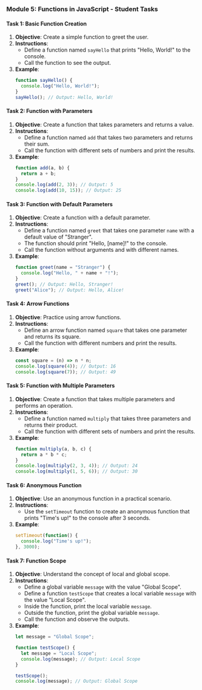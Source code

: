 ### Module 5: Functions in JavaScript - Student Tasks

#### Task 1: Basic Function Creation
1. **Objective**: Create a simple function to greet the user.
2. **Instructions**:
    - Define a function named `sayHello` that prints "Hello, World!" to the console.
    - Call the function to see the output.
3. **Example**:
    ```javascript
    function sayHello() {
      console.log("Hello, World!");
    }
    sayHello(); // Output: Hello, World!
    ```

#### Task 2: Function with Parameters
1. **Objective**: Create a function that takes parameters and returns a value.
2. **Instructions**:
    - Define a function named `add` that takes two parameters and returns their sum.
    - Call the function with different sets of numbers and print the results.
3. **Example**:
    ```javascript
    function add(a, b) {
      return a + b;
    }
    console.log(add(2, 3)); // Output: 5
    console.log(add(10, 15)); // Output: 25
    ```

#### Task 3: Function with Default Parameters
1. **Objective**: Create a function with a default parameter.
2. **Instructions**:
    - Define a function named `greet` that takes one parameter `name` with a default value of "Stranger".
    - The function should print "Hello, [name]!" to the console.
    - Call the function without arguments and with different names.
3. **Example**:
    ```javascript
    function greet(name = "Stranger") {
      console.log("Hello, " + name + "!");
    }
    greet(); // Output: Hello, Stranger!
    greet("Alice"); // Output: Hello, Alice!
    ```

#### Task 4: Arrow Functions
1. **Objective**: Practice using arrow functions.
2. **Instructions**:
    - Define an arrow function named `square` that takes one parameter and returns its square.
    - Call the function with different numbers and print the results.
3. **Example**:
    ```javascript
    const square = (n) => n * n;
    console.log(square(4)); // Output: 16
    console.log(square(7)); // Output: 49
    ```

#### Task 5: Function with Multiple Parameters
1. **Objective**: Create a function that takes multiple parameters and performs an operation.
2. **Instructions**:
    - Define a function named `multiply` that takes three parameters and returns their product.
    - Call the function with different sets of numbers and print the results.
3. **Example**:
    ```javascript
    function multiply(a, b, c) {
      return a * b * c;
    }
    console.log(multiply(2, 3, 4)); // Output: 24
    console.log(multiply(1, 5, 6)); // Output: 30
    ```

#### Task 6: Anonymous Function
1. **Objective**: Use an anonymous function in a practical scenario.
2. **Instructions**:
    - Use the `setTimeout` function to create an anonymous function that prints "Time's up!" to the console after 3 seconds.
3. **Example**:
    ```javascript
    setTimeout(function() {
      console.log("Time's up!");
    }, 3000);
    ```

#### Task 7: Function Scope
1. **Objective**: Understand the concept of local and global scope.
2. **Instructions**:
    - Define a global variable `message` with the value "Global Scope".
    - Define a function `testScope` that creates a local variable `message` with the value "Local Scope".
    - Inside the function, print the local variable `message`.
    - Outside the function, print the global variable `message`.
    - Call the function and observe the outputs.
3. **Example**:
    ```javascript
    let message = "Global Scope";

    function testScope() {
      let message = "Local Scope";
      console.log(message); // Output: Local Scope
    }

    testScope();
    console.log(message); // Output: Global Scope
    ```
